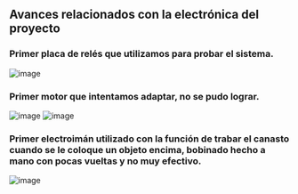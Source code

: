 ## Avances relacionados con la electrónica del proyecto

### Primer placa de relés que utilizamos para probar el sistema.
![image](https://github.com/user-attachments/assets/f51ac791-572a-4cf3-95e9-e23687091bf4)

### Primer motor que intentamos adaptar, no se pudo lograr.
![image](https://github.com/user-attachments/assets/92723d3b-49b2-4f5e-a08b-d8a3c8559b8c)
![image](https://github.com/user-attachments/assets/290fb633-1713-4d17-9334-e2e590ae9727)

### Primer electroimán utilizado con la función de trabar el canasto cuando se le coloque un objeto encima, bobinado hecho a mano con pocas vueltas y no muy efectivo.
![image](https://github.com/user-attachments/assets/a0c98eed-08bf-43af-89d4-4dbcb4389226)

